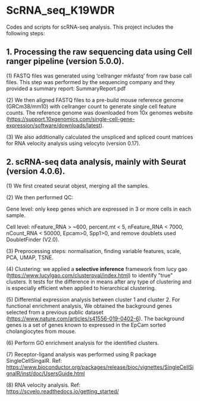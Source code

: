 # ScRNA_seq_K19WDR
Codes and scripts for scRNA-seq analysis. This project includes the following steps:


## 1. Processing the raw sequencing data using Cell ranger pipeline (version 5.0.0). 
(1) FASTQ files was generated using ‘cellranger mkfastq’ from raw base call files. This step was performed by the sequencing company and they provided a summary report: SummaryReport.pdf

(2) We then aligned FASTQ files to a pre-build mouse reference genome (GRCm38/mm10) with cellranger count to generate single cell feature counts. The reference genome was downloaded from 10x genomes website (https://support.10xgenomics.com/single-cell-gene-expression/software/downloads/latest). 


(3) We also additionally calculated the unspliced and spliced count matrices for RNA velocity analysis using velocyto (version 0.17). 


## 2. scRNA-seq data analysis, mainly with Seurat (version 4.0.6). 

(1) We first created seurat objest, merging all the samples. 

(2) We then performed QC:
  
  Gene level: only keep genes which are expressed in 3 or more cells in each sample.
  
  Cell level: nFeature_RNA > ~600, percent.mt < 5, nFeature_RNA < 7000, nCount_RNA < 50000, Epcam>0, Spp1>0, and remove doublets used DoubletFinder (V2.0).

(3) Preprocessing steps: normalisation, finding variable features, scale, PCA, UMAP, TSNE. 

(4) Clustering: we applied a **selective inference** framework from lucy gao (https://www.lucylgao.com/clusterpval/index.html) to identify "true" 
clusters. It tests for the difference in means after any type of clustering and is especially efficient when applied to hierarchical clustering. 

(5) Differential expression analysis between cluster 1 and cluster 2. For functional enrichment analysis, We obtained the background genes selected from a previous public dataset (https://www.nature.com/articles/s41556-019-0402-6). The background genes is a set of genes known to expressed in the EpCam sorted cholangiocytes from mouse.

(6) Perform GO enrichment analysis for the identified clusters. 

(7) Receptor-ligand analysis was performed using R package SingleCellSingalR. Ref: https://www.bioconductor.org/packages/release/bioc/vignettes/SingleCellSignalR/inst/doc/UsersGuide.html

(8) RNA velocity analysis. Ref: https://scvelo.readthedocs.io/getting_started/
